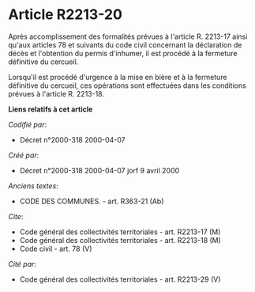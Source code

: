 # Article R2213-20

Après accomplissement des formalités prévues à l'article R. 2213-17 ainsi qu'aux articles 78 et suivants du code civil
concernant la déclaration de décès et l'obtention du permis d'inhumer, il est procédé à la fermeture définitive du cercueil.

Lorsqu'il est procédé d'urgence à la mise en bière et à la fermeture définitive du cercueil, ces opérations sont effectuées
dans les conditions prévues à l'article R. 2213-18.

**Liens relatifs à cet article**

_Codifié par_:

  - Décret n°2000-318 2000-04-07

_Créé par_:

  - Décret n°2000-318 2000-04-07 jorf 9 avril 2000

_Anciens textes_:

  - CODE DES COMMUNES. - art. R363-21 (Ab)

_Cite_:

  - Code général des collectivités territoriales - art. R2213-17 (M)
  - Code général des collectivités territoriales - art. R2213-18 (M)
  - Code civil - art. 78 (V)

_Cité par_:

  - Code général des collectivités territoriales - art. R2213-29 (V)
